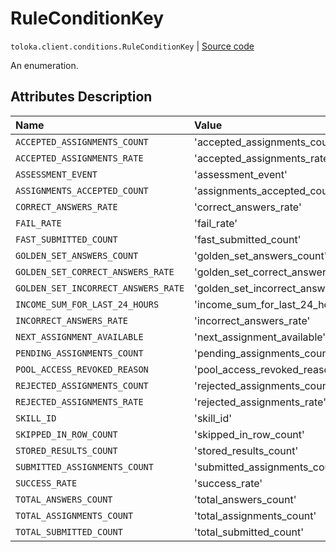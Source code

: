 # RuleConditionKey
`toloka.client.conditions.RuleConditionKey` | [Source code](https://github.com/Toloka/toloka-kit/blob/v0.1.26/src/client/conditions.py#L40)

An enumeration.

## Attributes Description

| Name | Value | Description |
| :------| :-----------| :----------| 
`ACCEPTED_ASSIGNMENTS_COUNT`|'accepted_assignments_count'|<p></p>
`ACCEPTED_ASSIGNMENTS_RATE`|'accepted_assignments_rate'|<p></p>
`ASSESSMENT_EVENT`|'assessment_event'|<p></p>
`ASSIGNMENTS_ACCEPTED_COUNT`|'assignments_accepted_count'|<p></p>
`CORRECT_ANSWERS_RATE`|'correct_answers_rate'|<p></p>
`FAIL_RATE`|'fail_rate'|<p></p>
`FAST_SUBMITTED_COUNT`|'fast_submitted_count'|<p></p>
`GOLDEN_SET_ANSWERS_COUNT`|'golden_set_answers_count'|<p></p>
`GOLDEN_SET_CORRECT_ANSWERS_RATE`|'golden_set_correct_answers_rate'|<p></p>
`GOLDEN_SET_INCORRECT_ANSWERS_RATE`|'golden_set_incorrect_answers_rate'|<p></p>
`INCOME_SUM_FOR_LAST_24_HOURS`|'income_sum_for_last_24_hours'|<p></p>
`INCORRECT_ANSWERS_RATE`|'incorrect_answers_rate'|<p></p>
`NEXT_ASSIGNMENT_AVAILABLE`|'next_assignment_available'|<p></p>
`PENDING_ASSIGNMENTS_COUNT`|'pending_assignments_count'|<p></p>
`POOL_ACCESS_REVOKED_REASON`|'pool_access_revoked_reason'|<p></p>
`REJECTED_ASSIGNMENTS_COUNT`|'rejected_assignments_count'|<p></p>
`REJECTED_ASSIGNMENTS_RATE`|'rejected_assignments_rate'|<p></p>
`SKILL_ID`|'skill_id'|<p></p>
`SKIPPED_IN_ROW_COUNT`|'skipped_in_row_count'|<p></p>
`STORED_RESULTS_COUNT`|'stored_results_count'|<p></p>
`SUBMITTED_ASSIGNMENTS_COUNT`|'submitted_assignments_count'|<p></p>
`SUCCESS_RATE`|'success_rate'|<p></p>
`TOTAL_ANSWERS_COUNT`|'total_answers_count'|<p></p>
`TOTAL_ASSIGNMENTS_COUNT`|'total_assignments_count'|<p></p>
`TOTAL_SUBMITTED_COUNT`|'total_submitted_count'|<p></p>
